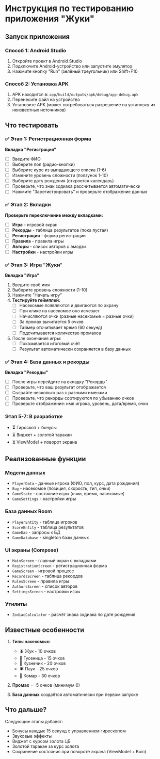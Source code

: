 # Инструкция по тестированию приложения "Жуки"

## Запуск приложения

### Способ 1: Android Studio
1. Откройте проект в Android Studio
2. Подключите Android-устройство или запустите эмулятор
3. Нажмите кнопку "Run" (зелёный треугольник) или Shift+F10

### Способ 2: Установка APK
1. APK находится в: `app/build/outputs/apk/debug/app-debug.apk`
2. Перенесите файл на устройство
3. Установите APK (может потребоваться разрешение на установку из неизвестных источников)

## Что тестировать

### ✅ Этап 1: Регистрационная форма
**Вкладка "Регистрация"**
- [ ] Введите ФИО
- [ ] Выберите пол (радио-кнопки)
- [ ] Выберите курс из выпадающего списка (1-6)
- [ ] Измените уровень сложности (ползунок 1-10)
- [ ] Выберите дату рождения (откроется календарь)
- [ ] Проверьте, что знак зодиака рассчитывается автоматически
- [ ] Нажмите "Зарегистрировать" и проверьте отображение данных

### ✅ Этап 2: Вкладки
**Проверьте переключение между вкладками:**
- [ ] **Игра** - игровой экран
- [ ] **Рекорды** - таблица результатов (пока пустая)
- [ ] **Регистрация** - форма регистрации
- [ ] **Правила** - правила игры
- [ ] **Авторы** - список авторов с эмодзи
- [ ] **Настройки** - настройки игры

### ✅ Этап 3: Игра "Жуки"
**Вкладка "Игра"**
1. Введите своё имя
2. Выберите уровень сложности (1-10)
3. Нажмите "Начать игру"
4. **Тестируйте геймплей:**
   - [ ] Насекомые появляются и двигаются по экрану
   - [ ] При клике на насекомое оно исчезает
   - [ ] Начисляются очки (разные насекомые = разные очки)
   - [ ] За промах вычитается 5 очков
   - [ ] Таймер отсчитывает время (60 секунд)
   - [ ] Подсчитывается количество промахов
5. После окончания игры:
   - [ ] Показывается итоговый счёт
   - [ ] Результат автоматически сохраняется в базу данных

### ✅ Этап 4: База данных и рекорды
**Вкладка "Рекорды"**
- [ ] После игры перейдите на вкладку "Рекорды"
- [ ] Проверьте, что ваш результат отображается
- [ ] Сыграйте несколько раз с разными именами
- [ ] Проверьте, что рекорды сортируются по убыванию очков
- [ ] Проверьте отображение: имя игрока, уровень, дата/время, очки

### Этап 5-7: В разработке
- ⏳ Гироскоп + бонусы
- ⏳ Виджет + золотой таракан
- ⏳ ViewModel + поворот экрана

## Реализованные функции

### Модели данных
- `PlayerData` - данные игрока (ФИО, пол, курс, дата рождения)
- `Bug` - насекомое (позиция, скорость, тип, очки)
- `GameState` - состояние игры (очки, время, насекомые)
- `GameSettings` - настройки игры

### База данных Room
- `PlayerEntity` - таблица игроков
- `ScoreEntity` - таблица результатов
- `GameDao` - запросы к БД
- `GameDatabase` - singleton базы данных

### UI экраны (Compose)
- `MainScreen` - главный экран с вкладками
- `RegistrationScreen` - регистрационная форма
- `GameScreen` - игровой процесс
- `RecordsScreen` - таблица рекордов
- `RulesScreen` - правила игры
- `AuthorsScreen` - список авторов
- `SettingsScreen` - настройки игры

### Утилиты
- `ZodiacCalculator` - расчёт знака зодиака по дате рождения

## Известные особенности

1. **Типы насекомых:**
   - 🪲 Жук - 10 очков
   - 🐛 Гусеница - 15 очков
   - 🦗 Кузнечик - 20 очков
   - 🕷️ Паук - 25 очков
   - 🦟 Комар - 30 очков

2. **Промах** = -5 очков (минимум 0)

3. **База данных** создаётся автоматически при первом запуске

## Что дальше?

Следующие этапы добавят:
- Бонусы каждые 15 секунд с управлением гироскопом
- Звуковые эффекты
- Виджет с курсом золота ЦБ
- Золотой таракан за курс золота
- Сохранение состояния при повороте экрана (ViewModel + Koin)
